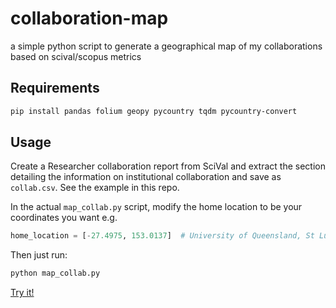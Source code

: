 # collaboration-map
a simple python script to generate a geographical map of my collaborations based on scival/scopus metrics

## Requirements
```bash
pip install pandas folium geopy pycountry tqdm pycountry-convert
```

## Usage
Create a Researcher collaboration report from SciVal and extract the section detailing the information on institutional collaboration and save as `collab.csv`. See the example in this repo.

In the actual `map_collab.py` script, modify the home location to be your coordinates you want e.g. 

```python
home_location = [-27.4975, 153.0137]  # University of Queensland, St Lucia
```

Then just run:
```bash
python map_collab.py
```

[Try it!](https://tuonglab.github.io/collaboration-map/scival_collaboration_map.html)
